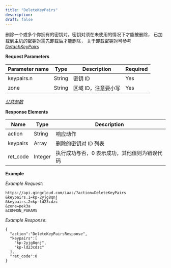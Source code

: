 ```yaml
---
title: "DeleteKeyPairs"
description: 
draft: false
---
```




删除一个或多个你拥有的密钥对。密钥对须在未使用的情况下才能被删除， 已加载到主机的密钥对需先卸载后才能删除， 关于卸载密钥对可参考 [_DetachKeyPairs_](detach_key_pairs.html#api-detach-key-pairs)

**Request Parameters**

| Parameter name | Type | Description | Required |
| --- | --- | --- | --- |
| keypairs.n | String | 密钥 ID | Yes |
| zone | String | 区域 ID，注意要小写 | Yes |

[_公共参数_](../../../parameters)

**Response Elements**

| Name | Type | Description |
| --- | --- | --- |
| action | String | 响应动作 |
| keypairs | Array | 删除的密钥对 ID 列表 |
| ret_code | Integer | 执行成功与否，0 表示成功，其他值则为错误代码 |

**Example**

_Example Request_:

```
https://api.qingcloud.com/iaas/?action=DeleteKeyPairs
&keypairs.1=kp-2yjg8qnj
&keypairs.2=kp-ld23cdzc
&zone=pek3a
&COMMON_PARAMS
```

_Example Response_:

```
{
  "action":"DeleteKeyPairsResponse",
  "keypairs":[
    "kp-2yjg8qnj",
    "kp-ld23cdzc"
  ],
  "ret_code":0
}
```
